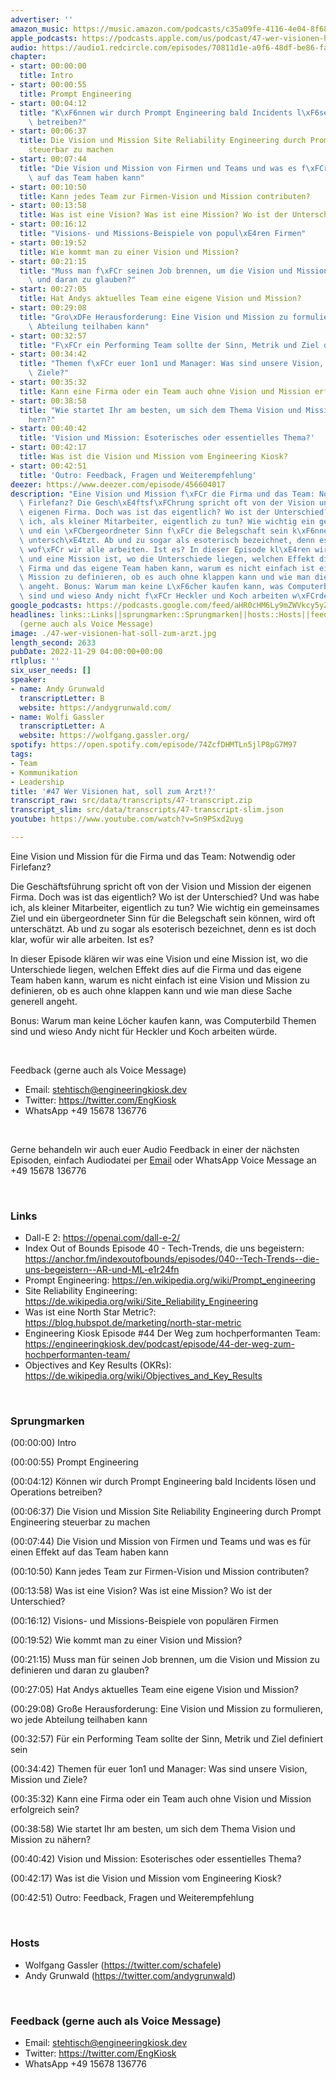 ```yaml
---
advertiser: ''
amazon_music: https://music.amazon.com/podcasts/c35a09fe-4116-4e04-8f68-77d61b112e46/episodes/7df278aa-4db8-4559-9b0d-b9137767f5ca/engineering-kiosk-47-wer-visionen-hat-soll-zum-arzt
apple_podcasts: https://podcasts.apple.com/us/podcast/47-wer-visionen-hat-soll-zum-arzt/id1603082924?i=1000587849029&uo=4
audio: https://audio1.redcircle.com/episodes/70811d1e-a0f6-48df-be86-fa83099e4bec/stream.mp3
chapter:
- start: 00:00:00
  title: Intro
- start: 00:00:55
  title: Prompt Engineering
- start: 00:04:12
  title: "K\xF6nnen wir durch Prompt Engineering bald Incidents l\xF6sen und Operations\
    \ betreiben?"
- start: 00:06:37
  title: Die Vision und Mission Site Reliability Engineering durch Prompt Engineering
    steuerbar zu machen
- start: 00:07:44
  title: "Die Vision und Mission von Firmen und Teams und was es f\xFCr einen Effekt\
    \ auf das Team haben kann"
- start: 00:10:50
  title: Kann jedes Team zur Firmen-Vision und Mission contributen?
- start: 00:13:58
  title: Was ist eine Vision? Was ist eine Mission? Wo ist der Unterschied?
- start: 00:16:12
  title: "Visions- und Missions-Beispiele von popul\xE4ren Firmen"
- start: 00:19:52
  title: Wie kommt man zu einer Vision und Mission?
- start: 00:21:15
  title: "Muss man f\xFCr seinen Job brennen, um die Vision und Mission zu definieren\
    \ und daran zu glauben?"
- start: 00:27:05
  title: Hat Andys aktuelles Team eine eigene Vision und Mission?
- start: 00:29:08
  title: "Gro\xDFe Herausforderung: Eine Vision und Mission zu formulieren, wo jede\
    \ Abteilung teilhaben kann"
- start: 00:32:57
  title: "F\xFCr ein Performing Team sollte der Sinn, Metrik und Ziel definiert sein"
- start: 00:34:42
  title: "Themen f\xFCr euer 1on1 und Manager: Was sind unsere Vision, Mission und\
    \ Ziele?"
- start: 00:35:32
  title: Kann eine Firma oder ein Team auch ohne Vision und Mission erfolgreich sein?
- start: 00:38:58
  title: "Wie startet Ihr am besten, um sich dem Thema Vision und Mission zu n\xE4\
    hern?"
- start: 00:40:42
  title: 'Vision und Mission: Esoterisches oder essentielles Thema?'
- start: 00:42:17
  title: Was ist die Vision und Mission vom Engineering Kiosk?
- start: 00:42:51
  title: 'Outro: Feedback, Fragen und Weiterempfehlung'
deezer: https://www.deezer.com/episode/456604017
description: "Eine Vision und Mission f\xFCr die Firma und das Team: Notwendig oder\
  \ Firlefanz? Die Gesch\xE4ftsf\xFChrung spricht oft von der Vision und Mission der\
  \ eigenen Firma. Doch was ist das eigentlich? Wo ist der Unterschied? Und was habe\
  \ ich, als kleiner Mitarbeiter, eigentlich zu tun? Wie wichtig ein gemeinsames Ziel\
  \ und ein \xFCbergeordneter Sinn f\xFCr die Belegschaft sein k\xF6nnen, wird oft\
  \ untersch\xE4tzt. Ab und zu sogar als esoterisch bezeichnet, denn es ist doch klar,\
  \ wof\xFCr wir alle arbeiten. Ist es? In dieser Episode kl\xE4ren wir was eine Vision\
  \ und eine Mission ist, wo die Unterschiede liegen, welchen Effekt dies auf die\
  \ Firma und das eigene Team haben kann, warum es nicht einfach ist eine Vision und\
  \ Mission zu definieren, ob es auch ohne klappen kann und wie man diese Sache generell\
  \ angeht. Bonus: Warum man keine L\xF6cher kaufen kann, was Computerbild Themen\
  \ sind und wieso Andy nicht f\xFCr Heckler und Koch arbeiten w\xFCrde."
google_podcasts: https://podcasts.google.com/feed/aHR0cHM6Ly9mZWVkcy5yZWRjaXJjbGUuY29tLzBlY2ZkZmQ3LWZkYTEtNGMzZC05NTE1LTQ3NjcyN2Y5ZGY1ZQ/episode/OGNmYTMzY2ItMjExZi00YjNjLWI1MTYtYzEwZGM1YWJkNWY4?sa=X&ved=2ahUKEwiWxvbRwtL7AhVGlY4IHej2AsYQkfYCegQIARAF
headlines: links::Links||sprungmarken::Sprungmarken||hosts::Hosts||feedback-gerne-auch-als-voice-message::Feedback
  (gerne auch als Voice Message)
image: ./47-wer-visionen-hat-soll-zum-arzt.jpg
length_second: 2633
pubDate: 2022-11-29 04:00:00+00:00
rtlplus: ''
six_user_needs: []
speaker:
- name: Andy Grunwald
  transcriptLetter: B
  website: https://andygrunwald.com/
- name: Wolfi Gassler
  transcriptLetter: A
  website: https://wolfgang.gassler.org/
spotify: https://open.spotify.com/episode/74ZcfDHMTLn5jlP8pG7M97
tags:
- Team
- Kommunikation
- Leadership
title: '#47 Wer Visionen hat, soll zum Arzt!?'
transcript_raw: src/data/transcripts/47-transcript.zip
transcript_slim: src/data/transcripts/47-transcript-slim.json
youtube: https://www.youtube.com/watch?v=Sn9PSxd2uyg

---
```

<p>Eine Vision und Mission für die Firma und das Team: Notwendig oder Firlefanz?</p><p>Die Geschäftsführung spricht oft von der Vision und Mission der eigenen Firma. Doch was ist das eigentlich? Wo ist der Unterschied? Und was habe ich, als kleiner Mitarbeiter, eigentlich zu tun? Wie wichtig ein gemeinsames Ziel und ein übergeordneter Sinn für die Belegschaft sein können, wird oft unterschätzt. Ab und zu sogar als esoterisch bezeichnet, denn es ist doch klar, wofür wir alle arbeiten. Ist es?</p><p>In dieser Episode klären wir was eine Vision und eine Mission ist, wo die Unterschiede liegen, welchen Effekt dies auf die Firma und das eigene Team haben kann, warum es nicht einfach ist eine Vision und Mission zu definieren, ob es auch ohne klappen kann und wie man diese Sache generell angeht.</p><p>Bonus: Warum man keine Löcher kaufen kann, was Computerbild Themen sind und wieso Andy nicht für Heckler und Koch arbeiten würde.</p><p><br></p><p>Feedback (gerne auch als Voice Message)</p><ul><li>Email: <a href="mailto:stehtisch@engineeringkiosk.dev" rel="nofollow">stehtisch@engineeringkiosk.dev</a></li><li>Twitter: <a href="https://twitter.com/EngKiosk" rel="nofollow">https://twitter.com/EngKiosk</a></li><li>WhatsApp +49 15678 136776</li></ul><p><br></p><p>Gerne behandeln wir auch euer Audio Feedback in einer der nächsten Episoden, einfach Audiodatei per <a href="https://engineeringkiosk.dev/kontakt/">Email</a> oder WhatsApp Voice Message an +49 15678 136776</p><p><br></p><h3 id="links">Links</h3><ul><li>Dall-E 2: <a href="https://openai.com/dall-e-2/" rel="nofollow">https://openai.com/dall-e-2/</a></li><li>Index Out of Bounds Episode 40 - Tech-Trends, die uns begeistern: <a href="https://anchor.fm/indexoutofbounds/episodes/040--Tech-Trends--die-uns-begeistern--AR-und-ML-e1r24fn" rel="nofollow">https://anchor.fm/indexoutofbounds/episodes/040--Tech-Trends--die-uns-begeistern--AR-und-ML-e1r24fn</a></li><li>Prompt Engineering: <a href="https://en.wikipedia.org/wiki/Prompt_engineering" rel="nofollow">https://en.wikipedia.org/wiki/Prompt_engineering</a></li><li>Site Reliability Engineering: <a href="https://de.wikipedia.org/wiki/Site_Reliability_Engineering" rel="nofollow">https://de.wikipedia.org/wiki/Site_Reliability_Engineering</a></li><li>Was ist eine North Star Metric?: <a href="https://blog.hubspot.de/marketing/north-star-metric" rel="nofollow">https://blog.hubspot.de/marketing/north-star-metric</a></li><li>Engineering Kiosk Episode #44 Der Weg zum hochperformanten Team: <a href="https://engineeringkiosk.dev/podcast/episode/44-der-weg-zum-hochperformanten-team/">https://engineeringkiosk.dev/podcast/episode/44-der-weg-zum-hochperformanten-team/</a></li><li>Objectives and Key Results (OKRs): <a href="https://de.wikipedia.org/wiki/Objectives_and_Key_Results" rel="nofollow">https://de.wikipedia.org/wiki/Objectives_and_Key_Results</a></li></ul><p><br></p><h3 id="sprungmarken">Sprungmarken</h3><p>(00:00:00) Intro</p><p>(00:00:55) Prompt Engineering</p><p>(00:04:12) Können wir durch Prompt Engineering bald Incidents lösen und Operations betreiben?</p><p>(00:06:37) Die Vision und Mission Site Reliability Engineering durch Prompt Engineering steuerbar zu machen</p><p>(00:07:44) Die Vision und Mission von Firmen und Teams und was es für einen Effekt auf das Team haben kann</p><p>(00:10:50) Kann jedes Team zur Firmen-Vision und Mission contributen?</p><p>(00:13:58) Was ist eine Vision? Was ist eine Mission? Wo ist der Unterschied?</p><p>(00:16:12) Visions- und Missions-Beispiele von populären Firmen</p><p>(00:19:52) Wie kommt man zu einer Vision und Mission?</p><p>(00:21:15) Muss man für seinen Job brennen, um die Vision und Mission zu definieren und daran zu glauben?</p><p>(00:27:05) Hat Andys aktuelles Team eine eigene Vision und Mission?</p><p>(00:29:08) Große Herausforderung: Eine Vision und Mission zu formulieren, wo jede Abteilung teilhaben kann</p><p>(00:32:57) Für ein Performing Team sollte der Sinn, Metrik und Ziel definiert sein</p><p>(00:34:42) Themen für euer 1on1 und Manager: Was sind unsere Vision, Mission und Ziele?</p><p>(00:35:32) Kann eine Firma oder ein Team auch ohne Vision und Mission erfolgreich sein?</p><p>(00:38:58) Wie startet Ihr am besten, um sich dem Thema Vision und Mission zu nähern?</p><p>(00:40:42) Vision und Mission: Esoterisches oder essentielles Thema?</p><p>(00:42:17) Was ist die Vision und Mission vom Engineering Kiosk?</p><p>(00:42:51) Outro: Feedback, Fragen und Weiterempfehlung</p><p><br></p><h3 id="hosts">Hosts</h3><ul><li>Wolfgang Gassler (<a href="https://twitter.com/schafele" rel="nofollow">https://twitter.com/schafele</a>)</li><li>Andy Grunwald (<a href="https://twitter.com/andygrunwald" rel="nofollow">https://twitter.com/andygrunwald</a>)</li></ul><p><br></p><h3 id="feedback-gerne-auch-als-voice-message">Feedback (gerne auch als Voice Message)</h3><ul><li>Email: <a href="mailto:stehtisch@engineeringkiosk.dev" rel="nofollow">stehtisch@engineeringkiosk.dev</a></li><li>Twitter: <a href="https://twitter.com/EngKiosk" rel="nofollow">https://twitter.com/EngKiosk</a></li><li>WhatsApp +49 15678 136776</li></ul>
